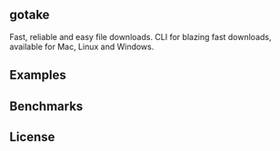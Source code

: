 ## gotake

Fast, reliable and easy file downloads. 
CLI for blazing fast downloads, available for Mac, Linux and Windows.

## Examples

## Benchmarks

## License
